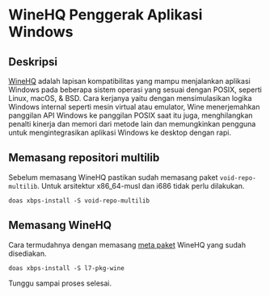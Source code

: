 # WineHQ Penggerak Aplikasi Windows

## Deskripsi

<a href="https://www.winehq.org/" target="_blank">WineHQ</a> adalah lapisan kompatibilitas yang mampu menjalankan aplikasi Windows pada beberapa sistem operasi yang sesuai dengan POSIX, seperti Linux, macOS, & BSD. Cara kerjanya yaitu dengan mensimulasikan logika Windows internal seperti mesin virtual atau emulator, Wine menerjemahkan panggilan API Windows ke panggilan POSIX saat itu juga, menghilangkan penalti kinerja dan memori dari metode lain dan memungkinkan pengguna untuk mengintegrasikan aplikasi Windows ke desktop dengan rapi.

## Memasang repositori multilib

Sebelum memasang WineHQ pastikan sudah memasang paket `void-repo-multilib`. Untuk arsitektur x86_64-musl dan i686 tidak perlu dilakukan.

```
doas xbps-install -S void-repo-multilib
```

## Memasang WineHQ

Cara termudahnya dengan memasang [meta paket](../perintah-dasar/manajemen-paket.html#meta-paket) WineHQ yang sudah disediakan.

```
doas xbps-install -S l7-pkg-wine
```

Tunggu sampai proses selesai.
